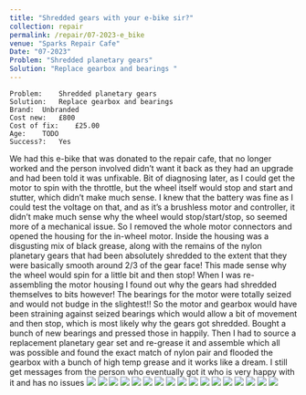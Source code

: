```yaml
---
title: "Shredded gears with your e-bike sir?"
collection: repair
permalink: /repair/07-2023-e_bike
venue: "Sparks Repair Cafe"
Date: "07-2023"
Problem: "Shredded planetary gears"
Solution: "Replace gearbox and bearings "
---
```

```
Problem:    Shredded planetary gears 
Solution:   Replace gearbox and bearings  
Brand:  Unbranded 
Cost new:   £800 
Cost of fix:    £25.00 
Age:    TODO 
Success?:   Yes 
```
We had this e-bike that was donated to the repair cafe, that no longer worked and the person involved didn’t want it back as they had an upgrade and had been told it was unfixable. Bit of diagnosing later, as I could get the motor to spin with the throttle, but the wheel itself would stop and start and stutter, which didn’t make much sense. I knew that the battery was fine as I could test the voltage on that, and as it’s a brushless motor and controller, it didn’t make much sense why the wheel would stop/start/stop, so seemed more of a mechanical issue. So I removed the whole motor connectors and opened the housing for the in-wheel motor. Inside the housing was a disgusting mix of black grease, along with the remains of the nylon planetary gears that had been absolutely shredded to the extent that they were basically smooth around 2/3 of the gear face! This made sense why the wheel would spin for a little bit and then stop! When I was re-assembling the motor housing I found out why the gears had shredded themselves to bits however! The bearings for the motor were totally seized and would not budge in the slightest!! So the motor and gearbox would have been straining against seized bearings which would allow a bit of movement and then stop, which is most likely why the gears got shredded. Bought a bunch of new bearings and pressed those in happily. Then I had to source a replacement planetary gear set and re-grease it and assemble which all was possible and found the exact match of nylon pair and flooded the gearbox with a bunch of high temp grease and it works like a dream. I still get messages from the person who eventually got it who is very happy with it and has no issues
![](/images/repair_cafe/e-bike/e-bike_1.jpg)
![](/images/repair_cafe/e-bike/e-bike_14.jpg)
![](/images/repair_cafe/e-bike/e-bike_8.jpg)
![](/images/repair_cafe/e-bike/e-bike_15.jpg)
![](/images/repair_cafe/e-bike/e-bike_9.jpg)
![](/images/repair_cafe/e-bike/e-bike_5.jpg)
![](/images/repair_cafe/e-bike/e-bike_6.jpg)
![](/images/repair_cafe/e-bike/e-bike_16.jpg)
![](/images/repair_cafe/e-bike/e-bike_4.jpg)
![](/images/repair_cafe/e-bike/e-bike_17.jpg)
![](/images/repair_cafe/e-bike/e-bike_12.jpg)
![](/images/repair_cafe/e-bike/e-bike_3.jpg)
![](/images/repair_cafe/e-bike/e-bike_10.jpg)
![](/images/repair_cafe/e-bike/e-bike_7.jpg)
![](/images/repair_cafe/e-bike/e-bike_2.jpg)
![](/images/repair_cafe/e-bike/e-bike_11.jpg)
![](/images/repair_cafe/e-bike/e-bike_13.jpg)
